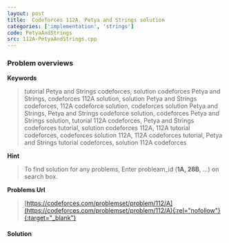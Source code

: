 ```yaml
---
layout: post
title:  Codeforces 112A. Petya and Strings solution
categories: ['implementation', 'strings']
code: PetyaAndStrings
src: 112A-PetyaAndStrings.cpp
---
```

### **Problem overviews**

**Keywords**
> tutorial Petya and Strings codeforces, solution codeforces Petya and Strings, codeforces 112A solution, solution Petya and Strings codeforces, 112A codeforce solution, codeforces solution Petya and Strings, Petya and Strings codeforce solution, codeforces Petya and Strings solution, tutorial 112A codeforces, Petya and Strings codeforces tutorial, solution codeforces 112A, 112A tutorial codeforces, codeforces solution 112A, 112A codeforces tutorial, Petya and Strings tutorial codeforces, solution 112A codeforces

**Hint**
> To find solution for any problems, Enter probleam_id (**1A, 28B**, ...) on search box. 

**Problems Url**
> [https://codeforces.com/problemset/problem/112/A](https://codeforces.com/problemset/problem/112/A){:rel="nofollow"}{:target="_blank"}

#### **Solution**



